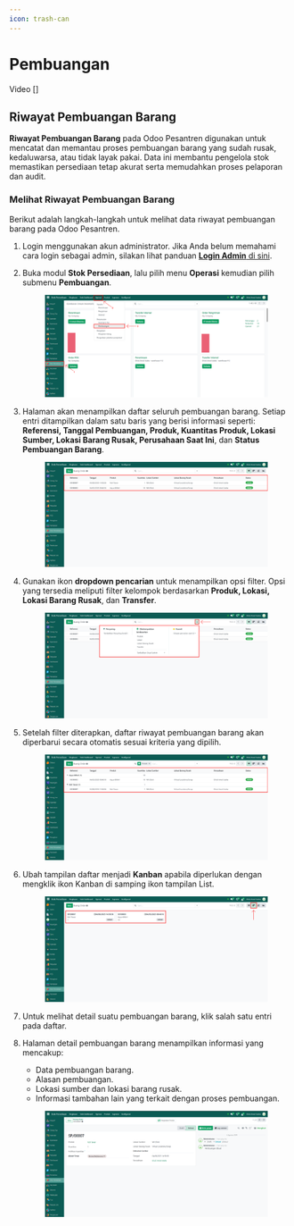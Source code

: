 ```yaml
---
icon: trash-can
---
```


# Pembuangan

Video \[]

## Riwayat Pembuangan Barang

**Riwayat Pembuangan Barang** pada Odoo Pesantren digunakan untuk mencatat dan memantau proses pembuangan barang yang sudah rusak, kedaluwarsa, atau tidak layak pakai. Data ini membantu pengelola stok memastikan persediaan tetap akurat serta memudahkan proses pelaporan dan audit.

### Melihat Riwayat Pembuangan Barang

Berikut adalah langkah-langkah untuk melihat data riwayat pembuangan barang pada Odoo Pesantren.

1. Login menggunakan akun administrator. Jika Anda belum memahami cara login sebagai admin, silakan lihat panduan [**Login Admin** di sini](../../panduan-login/login-admin.md).
2.  Buka modul **Stok Persediaan**, lalu pilih menu **Operasi** kemudian pilih submenu **Pembuangan**.

    <figure><img src="../../.gitbook/assets/images-676 (1).png" alt=""><figcaption></figcaption></figure>


3.  Halaman akan menampilkan daftar seluruh pembuangan barang. Setiap entri ditampilkan dalam satu baris yang berisi informasi seperti: **Referensi, Tanggal Pembuangan, Produk, Kuantitas Produk, Lokasi Sumber, Lokasi Barang Rusak, Perusahaan Saat Ini**, dan **Status Pembuangan Barang**.

    <figure><img src="../../.gitbook/assets/images-677 (1).png" alt=""><figcaption></figcaption></figure>


4.  Gunakan ikon **dropdown pencarian** untuk menampilkan opsi filter. Opsi yang tersedia meliputi filter kelompok berdasarkan **Produk, Lokasi, Lokasi Barang Rusak**, dan **Transfer**.

    <figure><img src="../../.gitbook/assets/images-678 (1).png" alt=""><figcaption></figcaption></figure>


5.  Setelah filter diterapkan, daftar riwayat pembuangan barang akan diperbarui secara otomatis sesuai kriteria yang dipilih.

    <figure><img src="../../.gitbook/assets/images-679.png" alt=""><figcaption></figcaption></figure>


6.  Ubah tampilan daftar menjadi **Kanban** apabila diperlukan dengan mengklik ikon Kanban di samping ikon tampilan List.

    <figure><img src="../../.gitbook/assets/images-680 (1).png" alt=""><figcaption></figcaption></figure>


7. Untuk melihat detail suatu pembuangan barang, klik salah satu entri pada daftar.
8.  Halaman detail pembuangan barang menampilkan informasi yang mencakup:

    * Data pembuangan barang.
    * Alasan pembuangan.
    * Lokasi sumber dan lokasi barang rusak.
    * Informasi tambahan lain yang terkait dengan proses pembuangan.

    <figure><img src="../../.gitbook/assets/images-681 (1).png" alt=""><figcaption></figcaption></figure>
